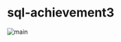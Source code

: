 # sql-achievement3

![main](https://user-images.githubusercontent.com/114453484/192513370-4c67cade-d79f-45a6-9900-a6ea919359ee.PNG)
